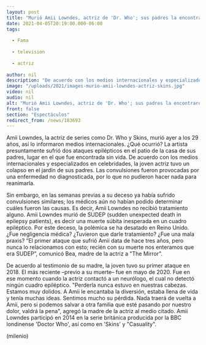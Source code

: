 ```yaml
---
layout: post
title: "Murió Amii Lowndes, actriz de 'Dr. Who'; sus padres la encontraron sin vida en el patio de su casa"
date: 2021-04-05T20:19:00.000-06:00
tags:
  
  - Fama
  
  - television
  
  - actriz
  
author: nil
description: "De acuerdo con los medios internacionales y especializados en celebridades, la joven actriz tuvo un colapso en el jardín de sus padres."
image: "/uploads/2021/images-murio-amii-lowndes-actriz-skins.jpg"
video: nil
audio: nil
alt: "Murió Amii Lowndes, actriz de 'Dr. Who'; sus padres la encontraron sin vida en el patio de su casa"
front: false
section: "Espectáculos"
redirect_from: /news/183693
---
```


Amii Lowndes, la actriz de series como Dr. Who y Skins, murió ayer a los 29 años, así lo informaron medios internacionales. ¿Qué ocurrió? La artista presuntamente sufrió dos ataques epilépticos en el patio de la casa de sus padres, lugar en el que fue encontrada sin vida. De acuerdo con los medios internacionales y especializados en celebridades, la joven actriz tuvo un colapso en el jardín de sus padres. Las convulsiones fueron provocadas por una enfermedad no diagnosticada, por lo que no pudieron hacer nada para reanimarla. 

Sin embargo, en las semanas previas a su deceso ya había sufrido convulsiones similares; los médicos aún no habían podido determinar cuáles fueron las causas. Es decir, Amii Lowndes no recibió tratamiento alguno. Amii Lowndes murió de SUDEP (sudden unexpected death in epilepsy patients), es decir una muerte súbita inesperada en un cuadro epiléptico. Por este deceso, la polémica se ha desatado en Reino Unido. ¿Fue negligencia médica? ¿Tuvieron que darle tratamiento? ¿Fue una mala praxis? “El primer ataque que sufrió Amii data de hace tres años, pero nunca lo relacionamos con esto; recién con su muerte nos enteramos que era SUDEP”, comunicó Bea, madre de la actriz a "The Mirror". 

De acuerdo al testimonio de su madre, la joven tuvo su primer ataque en 2018. El más reciente –previo a su muerte– fue en mayo de 2020. Fue en ese momento cuando la actriz contactó a un neurólogo, el cual no detectó ningún cuadro epiléptico. "Perderla nunca estuvo en nuestras cabezas. Estamos muy dolidos. A Amii le encantaba la diversión, estaba llena de vida y tenía muchas ideas. Sentimos mucho su pérdida. Nada traerá de vuelta a Amii, pero si podemos salvar a otra familia que esté pasando por nuestro dolor, valdrá la pena", agregó la madre de la actriz al medio citado. Amii Lowndes participó en 2014 en la serie británica producida por la BBC londinense 'Doctor Who', así como en 'Skins' y "Casuality". 

(milenio)